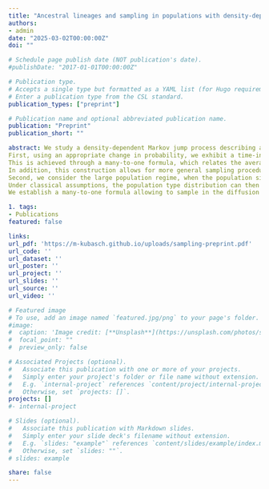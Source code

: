 ```yaml
---
title: "Ancestral lineages and sampling in populations with density-dependent interactions"
authors:
- admin
date: "2025-03-02T00:00:00Z"
doi: ""

# Schedule page publish date (NOT publication's date).
#publishDate: "2017-01-01T00:00:00Z"

# Publication type.
# Accepts a single type but formatted as a YAML list (for Hugo requirements).
# Enter a publication type from the CSL standard.
publication_types: ["preprint"]

# Publication name and optional abbreviated publication name.
publication: "Preprint"
publication_short: ""

abstract: We study a density-dependent Markov jump process describing a population where each individual is characterized by a type, and reproduces at rates depending both on its type and on the population type distribution. 
First, using an appropriate change in probability, we exhibit a time-inhomogeneous Markov process, the auxiliary process, which allows to capture the behavior of a sampled lineage in the population process. 
This is achieved through a many-to-one formula, which relates the average of a function over ancestral lineages sampled in the population processes to its average over the auxiliary process, yielding a direct interpretation of the underlying survivorship bias. 
In addition, this construction allows for more general sampling procedures than what was previously obtained in the literature, such as sampling restricted to subpopulations. 
Second, we consider the large population regime, when the population size grows to infinity.
Under classical assumptions, the population type distribution can then be approached by a diffusion approximation, which captures the fluctuations of the population process around its deterministic large population limit. 
We establish a many-to-one formula allowing to sample in the diffusion approximation, and quantify the associated approximation error. 

1. tags:
- Publications
featured: false

links:
url_pdf: 'https://m-kubasch.github.io/uploads/sampling-preprint.pdf'
url_code: ''
url_dataset: ''
url_poster: ''
url_project: ''
url_slides: ''
url_source: ''
url_video: ''

# Featured image
# To use, add an image named `featured.jpg/png` to your page's folder. 
#image:
#  caption: 'Image credit: [**Unsplash**](https://unsplash.com/photos/s9CC2SKySJM)'
#  focal_point: ""
#  preview_only: false

# Associated Projects (optional).
#   Associate this publication with one or more of your projects.
#   Simply enter your project's folder or file name without extension.
#   E.g. `internal-project` references `content/project/internal-project/index.md`.
#   Otherwise, set `projects: []`.
projects: []
#- internal-project

# Slides (optional).
#   Associate this publication with Markdown slides.
#   Simply enter your slide deck's filename without extension.
#   E.g. `slides: "example"` references `content/slides/example/index.md`.
#   Otherwise, set `slides: ""`.
# slides: example

share: false
---
```





